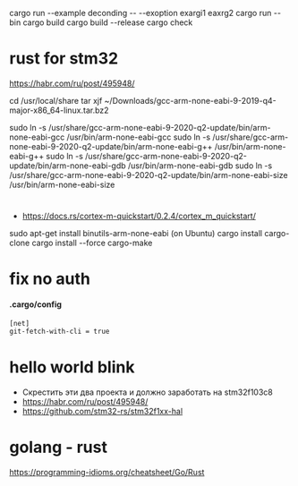 cargo run --example deconding -- --exoption exargi1 eaxrg2
cargo run --bin
cargo build
cargo build --release
cargo check

# rust for stm32
https://habr.com/ru/post/495948/

cd /usr/local/share
tar xjf ~/Downloads/gcc-arm-none-eabi-9-2019-q4-major-x86_64-linux.tar.bz2

sudo ln -s /usr/share/gcc-arm-none-eabi-9-2020-q2-update/bin/arm-none-eabi-gcc /usr/bin/arm-none-eabi-gcc
sudo ln -s /usr/share/gcc-arm-none-eabi-9-2020-q2-update/bin/arm-none-eabi-g++ /usr/bin/arm-none-eabi-g++
sudo ln -s /usr/share/gcc-arm-none-eabi-9-2020-q2-update/bin/arm-none-eabi-gdb /usr/bin/arm-none-eabi-gdb
sudo ln -s /usr/share/gcc-arm-none-eabi-9-2020-q2-update/bin/arm-none-eabi-size /usr/bin/arm-none-eabi-size

# 
- https://docs.rs/cortex-m-quickstart/0.2.4/cortex_m_quickstart/

sudo apt-get install binutils-arm-none-eabi (on Ubuntu)
cargo install cargo-clone
cargo install --force cargo-make

# fix no auth
#### .cargo/config
```bash
[net]
git-fetch-with-cli = true
```

# hello world blink
- Скрестить эти два проекта и должно заработать на stm32f103c8
- https://habr.com/ru/post/495948/
- https://github.com/stm32-rs/stm32f1xx-hal


# golang - rust
https://programming-idioms.org/cheatsheet/Go/Rust
